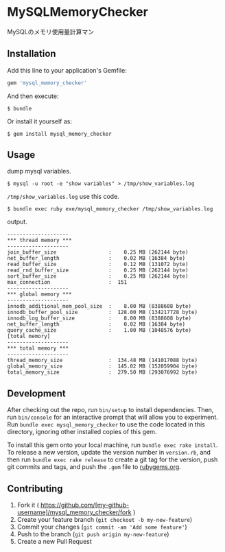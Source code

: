 # MySQLMemoryChecker

MySQLのメモリ使用量計算マン

## Installation

Add this line to your application's Gemfile:

```ruby
gem 'mysql_memory_checker'
```

And then execute:

    $ bundle

Or install it yourself as:

    $ gem install mysql_memory_checker

## Usage

dump mysql variables.

```
$ mysql -u root -e "show variables" > /tmp/show_variables.log
```

`/tmp/show_variables.log` use this code.

```
$ bundle exec ruby exe/mysql_memory_checker /tmp/show_variables.log
```

output.

```
--------------------
*** thread memory ***
--------------------
join_buffer_size                 :    0.25 MB (262144 byte)
net_buffer_length                :    0.02 MB (16384 byte)
read_buffer_size                 :    0.12 MB (131072 byte)
read_rnd_buffer_size             :    0.25 MB (262144 byte)
sort_buffer_size                 :    0.25 MB (262144 byte)
max_connection                   :  151
--------------------
*** global memory ***
--------------------
innodb_additional_mem_pool_size  :    8.00 MB (8388608 byte)
innodb_buffer_pool_size          :  128.00 MB (134217728 byte)
innodb_log_buffer_size           :    8.00 MB (8388608 byte)
net_buffer_length                :    0.02 MB (16384 byte)
query_cache_size                 :    1.00 MB (1048576 byte)
[total memory]
--------------------
*** total memory ***
--------------------
thread_memory_size               :  134.48 MB (141017088 byte)
global_memory_size               :  145.02 MB (152059904 byte)
total_memory_size                :  279.50 MB (293076992 byte)
```

## Development

After checking out the repo, run `bin/setup` to install dependencies. Then, run `bin/console` for an interactive prompt that will allow you to experiment. Run `bundle exec mysql_memory_checker` to use the code located in this directory, ignoring other installed copies of this gem.

To install this gem onto your local machine, run `bundle exec rake install`. To release a new version, update the version number in `version.rb`, and then run `bundle exec rake release` to create a git tag for the version, push git commits and tags, and push the `.gem` file to [rubygems.org](https://rubygems.org).

## Contributing

1. Fork it ( https://github.com/[my-github-username]/mysql_memory_checker/fork )
2. Create your feature branch (`git checkout -b my-new-feature`)
3. Commit your changes (`git commit -am 'Add some feature'`)
4. Push to the branch (`git push origin my-new-feature`)
5. Create a new Pull Request

